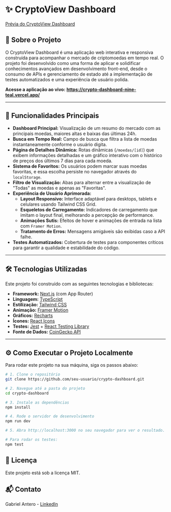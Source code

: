 # ✨ CryptoView Dashboard

[Prévia do CryptoView Dashboard](https://imgur.com/a/ph9c3cK)


## 📖 Sobre o Projeto

O CryptoView Dashboard é uma aplicação web interativa e responsiva construída para acompanhar o mercado de criptomoedas em tempo real. O projeto foi desenvolvido como uma forma de aplicar e solidificar conhecimentos avançados em desenvolvimento front-end, desde o consumo de APIs e gerenciamento de estado até a implementação de testes automatizados e uma experiência de usuário polida.

**Acesse a aplicação ao vivo:** **https://crypto-dashboard-nine-teal.vercel.app/**

---

## 🚀 Funcionalidades Principais

* **Dashboard Principal:** Visualização de um resumo do mercado com as principais moedas, maiores altas e baixas das últimas 24h.
* **Busca em Tempo Real:** Campo de busca que filtra a lista de moedas instantaneamente conforme o usuário digita.
* **Página de Detalhes Dinâmica:** Rotas dinâmicas (`/moedas/[id]`) que exibem informações detalhadas e um gráfico interativo com o histórico de preços dos últimos 7 dias para cada moeda.
* **Sistema de Favoritos:** Os usuários podem marcar suas moedas favoritas, e essa escolha persiste no navegador através do `localStorage`.
* **Filtro de Visualização:** Abas para alternar entre a visualização de "Todas" as moedas e apenas as "Favoritas".
* **Experiência de Usuário Aprimorada:**
    * **Layout Responsivo:** Interface adaptável para desktops, tablets e celulares usando Tailwind CSS Grid.
    * **Esqueletos de Carregamento:** Indicadores de carregamento que imitam o layout final, melhorando a percepção de performance.
    * **Animações Sutis:** Efeitos de hover e animações de entrada na lista com `Framer Motion`.
    * **Tratamento de Erros:** Mensagens amigáveis são exibidas caso a API falhe.
* **Testes Automatizados:** Cobertura de testes para componentes críticos para garantir a qualidade e estabilidade do código.

---

## 🛠️ Tecnologias Utilizadas

Este projeto foi construído com as seguintes tecnologias e bibliotecas:

* **Framework:** [Next.js](https://nextjs.org/) (com App Router)
* **Linguagem:** [TypeScript](https://www.typescriptlang.org/)
* **Estilização:** [Tailwind CSS](https://tailwindcss.com/)
* **Animação:** [Framer Motion](https://www.framer.com/motion/)
* **Gráficos:** [Recharts](https://recharts.org/)
* **Ícones:** [React Icons](https://react-icons.github.io/react-icons/)
* **Testes:** [Jest](https://jestjs.io/) + [React Testing Library](https://testing-library.com/docs/react-testing-library/intro/)
* **Fonte de Dados:** [CoinGecko API](https://www.coingecko.com/en/api)

---

## ⚙️ Como Executar o Projeto Localmente

Para rodar este projeto na sua máquina, siga os passos abaixo:

```bash
# 1. Clone o repositório
git clone https://github.com/seu-usuario/crypto-dashboard.git

# 2. Navegue até a pasta do projeto
cd crypto-dashboard

# 3. Instale as dependências
npm install

# 4. Rode o servidor de desenvolvimento
npm run dev

# 5. Abra http://localhost:3000 no seu navegador para ver o resultado.

# Para rodar os testes:
npm test
```

## 📄 Licença
Este projeto está sob a licença MIT.

## 📬 Contato
Gabriel Antero - [LinkedIn](https://www.linkedin.com/in/gabriel-antero/)